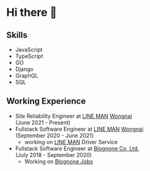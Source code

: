 # Hi there 👋

## Skills

- JavaScript
- TypeScript
- GO
- Django
- GraphQL
- SQL

## Working Experience

- Site Reliability Engineer at [LINE MAN](https://lineman.line.me/) [Wongnai](https://wongnai.com/)  
  (June 2021 - Present)
- Fullstack Software Engineer at [LINE MAN](https://lineman.line.me/) [Wongnai](https://wongnai.com/)  
  (September 2020 - June 2021)
  - working on [LINE MAN](https://lineman.line.me/) Driver Service
- Fullstack Software Engineer at [Blognone Co, Ltd.](https://www.blognone.com/)  
  (July 2018 - September 2020)
  - Working on [Blognone Jobs](https://jobs.blognone.com/)
